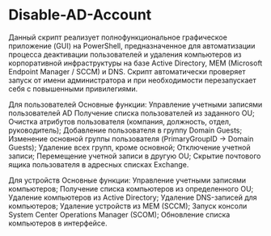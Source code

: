 # Disable-AD-Account
Данный скрипт реализует полнофункциональное графическое приложение (GUI) на PowerShell, 
предназначенное для автоматизации процесса деактивации пользователей и удаления компьютеров из корпоративной инфраструктуры на базе Active Directory, MEM (Microsoft Endpoint Manager / SCCM) и DNS.
Скрипт автоматически проверяет запуск от имени администратора и при необходимости перезапускает себя с повышенными привилегиями. <br>

Для пользователей
Основные функции:
Управление учетными записями пользователей AD
Получение списка пользователей из заданного OU;
Очистка атрибутов пользователя (компания, должность, отдел, руководитель);
Добавление пользователя в группу Domain Guests;
Изменение основной группы пользователя (PrimaryGroupID → Domain Guests);
Удаление всех групп, кроме основной;
Отключение учетной записи;
Перемещение учетной записи в другую OU;
Скрытие почтового ящика пользователя в адресных списках Exchange.

Для устройств
Основные функции:
Управление учетными записями компьютеров;
Получение списка компьютеров из определенного OU;
Удаление компьютеров из Active Directory;
Удаление DNS-записей для компьютеров;
Удаление устройств из MEM (SCCM);
Запуск консоли System Center Operations Manager (SCOM);
Обновление списка компьютеров в интерфейсе.
